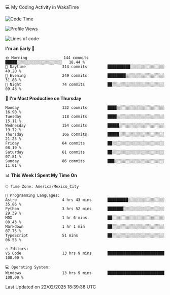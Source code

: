 💻 My Coding Activity in WakaTime
<!--START_SECTION:waka-->
![Code Time](http://img.shields.io/badge/Code%20Time-252%20hrs%2049%20mins-blue)

![Profile Views](http://img.shields.io/badge/Profile%20Views-0-blue)

![Lines of code](https://img.shields.io/badge/From%20Hello%20World%20I%27ve%20Written-1.8%20million%20lines%20of%20code-blue)

**I'm an Early 🐤** 

```text
🌞 Morning                144 commits         █████░░░░░░░░░░░░░░░░░░░░   18.44 % 
🌆 Daytime                314 commits         ██████████░░░░░░░░░░░░░░░   40.20 % 
🌃 Evening                249 commits         ████████░░░░░░░░░░░░░░░░░   31.88 % 
🌙 Night                  74 commits          ██░░░░░░░░░░░░░░░░░░░░░░░   09.48 % 
```
📅 **I'm Most Productive on Thursday** 

```text
Monday                   132 commits         ████░░░░░░░░░░░░░░░░░░░░░   16.90 % 
Tuesday                  118 commits         ████░░░░░░░░░░░░░░░░░░░░░   15.11 % 
Wednesday                154 commits         █████░░░░░░░░░░░░░░░░░░░░   19.72 % 
Thursday                 166 commits         █████░░░░░░░░░░░░░░░░░░░░   21.25 % 
Friday                   64 commits          ██░░░░░░░░░░░░░░░░░░░░░░░   08.19 % 
Saturday                 61 commits          ██░░░░░░░░░░░░░░░░░░░░░░░   07.81 % 
Sunday                   86 commits          ███░░░░░░░░░░░░░░░░░░░░░░   11.01 % 
```


📊 **This Week I Spent My Time On** 

```text
🕑︎ Time Zone: America/Mexico_City

💬 Programming Languages: 
Astro                    4 hrs 43 mins       █████████░░░░░░░░░░░░░░░░   35.86 % 
Python                   3 hrs 52 mins       ███████░░░░░░░░░░░░░░░░░░   29.39 % 
MDX                      1 hr 6 mins         ██░░░░░░░░░░░░░░░░░░░░░░░   08.43 % 
Markdown                 1 hr 1 min          ██░░░░░░░░░░░░░░░░░░░░░░░   07.75 % 
TypeScript               51 mins             ██░░░░░░░░░░░░░░░░░░░░░░░   06.53 % 

🔥 Editors: 
VS Code                  13 hrs 9 mins       █████████████████████████   100.00 % 

💻 Operating System: 
Windows                  13 hrs 9 mins       █████████████████████████   100.00 % 
```


 Last Updated on 22/02/2025 18:39:38 UTC
<!--END_SECTION:waka-->
